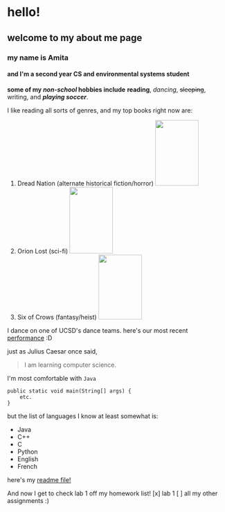 # hello!
## welcome to my about me page
### my name is Amita
#### and I'm a second year CS and environmental systems student

**some of my _non-school_ hobbies include** **reading**, *dancing*, ~~sleeping~~, writing, and ***playing soccer***.

I like reading all sorts of genres, and my top books right now are:
1. Dread Nation (alternate historical fiction/horror) <img src="https://i.gr-assets.com/images/S/compressed.photo.goodreads.com/books/1497900615l/30223025._SY475_.jpg" style="height:151px; width:100px;"/>
2. Orion Lost (sci-fi) <img src="https://i.gr-assets.com/images/S/compressed.photo.goodreads.com/books/1612544842l/56960132._SY475_.jpg" style="height:153px; width:100px;"/>
3. Six of Crows (fantasy/heist) <img src="https://m.media-amazon.com/images/I/51qM6b02EUL.jpg" style="height:149px; width:100px;"/>

I dance on one of UCSD's dance teams. here's our most recent [performance](https://www.youtube.com/watch?v=8x867GC0QBI) :D

just as Julius Caesar once said,
> I am learning computer science.

I'm most comfortable with `Java`
```
public static void main(String[] args) {
    etc.
}
```
but the list of languages I know at least somewhat is:
- Java
- C++
- C
- Python
- English
- French

here's my [readme file!](README.md)

And now I get to check lab 1 off my homework list!
 [x] lab 1
 [ ] all my other assignments :)